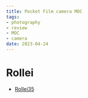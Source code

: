 ```yaml
---
title: Pocket Film camera MOC
tags:
- photography
- review
- MOC
- camera
date: 2023-04-24
---
```


# Rollei

* [Rollei35](hobbies/photography/cameras_Research/Pocket_film/Rollei_35.md)